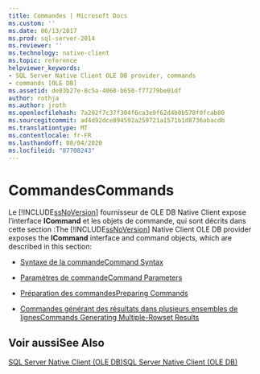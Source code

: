 ```yaml
---
title: Commandes | Microsoft Docs
ms.custom: ''
ms.date: 06/13/2017
ms.prod: sql-server-2014
ms.reviewer: ''
ms.technology: native-client
ms.topic: reference
helpviewer_keywords:
- SQL Server Native Client OLE DB provider, commands
- commands [OLE DB]
ms.assetid: de03b27e-8c5a-4060-b650-f77279be01df
author: rothja
ms.author: jroth
ms.openlocfilehash: 7a292f7c37f304f6ca3e9f62d4b0b578f0fcab80
ms.sourcegitcommit: ad4d92dce894592a259721a1571b1d8736abacdb
ms.translationtype: MT
ms.contentlocale: fr-FR
ms.lasthandoff: 08/04/2020
ms.locfileid: "87708243"
---
```

# <a name="commands"></a><span data-ttu-id="90f11-102">Commandes</span><span class="sxs-lookup"><span data-stu-id="90f11-102">Commands</span></span>
  <span data-ttu-id="90f11-103">Le [!INCLUDE[ssNoVersion](../../includes/ssnoversion-md.md)] fournisseur de OLE DB Native Client expose l’interface **ICommand** et les objets de commande, qui sont décrits dans cette section :</span><span class="sxs-lookup"><span data-stu-id="90f11-103">The [!INCLUDE[ssNoVersion](../../includes/ssnoversion-md.md)] Native Client OLE DB provider exposes the **ICommand** interface and command objects, which are described in this section:</span></span>  
  
-   [<span data-ttu-id="90f11-104">Syntaxe de la commande</span><span class="sxs-lookup"><span data-stu-id="90f11-104">Command Syntax</span></span>](command-syntax.md)  
  
-   [<span data-ttu-id="90f11-105">Paramètres de commande</span><span class="sxs-lookup"><span data-stu-id="90f11-105">Command Parameters</span></span>](command-parameters.md)  
  
-   [<span data-ttu-id="90f11-106">Préparation des commandes</span><span class="sxs-lookup"><span data-stu-id="90f11-106">Preparing Commands</span></span>](preparing-commands.md)  
  
-   [<span data-ttu-id="90f11-107">Commandes générant des résultats dans plusieurs ensembles de lignes</span><span class="sxs-lookup"><span data-stu-id="90f11-107">Commands Generating Multiple-Rowset Results</span></span>](commands-generating-multiple-rowset-results.md)  
  
## <a name="see-also"></a><span data-ttu-id="90f11-108">Voir aussi</span><span class="sxs-lookup"><span data-stu-id="90f11-108">See Also</span></span>  
 [<span data-ttu-id="90f11-109">SQL Server Native Client &#40;OLE DB&#41;</span><span class="sxs-lookup"><span data-stu-id="90f11-109">SQL Server Native Client &#40;OLE DB&#41;</span></span>](../native-client/ole-db/sql-server-native-client-ole-db.md)  
  
  
